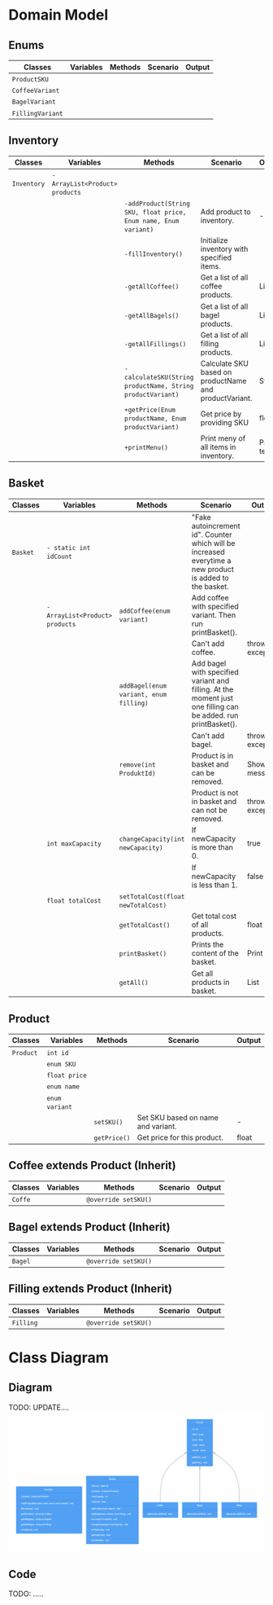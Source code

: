 # Domain Model

## Enums
| Classes          | Variables | Methods | Scenario | Output |
|------------------|-----------|---------|----------|--------|
| `ProductSKU`     |           |         |          |        |
| `CoffeeVariant`  |           |         |          |        |
| `BagelVariant`   |           |         |          |        |
| `FillingVariant` |           |         |          |        |

## Inventory
| Classes     | Variables                       | Methods                                                         | Scenario                                               | Output     |
|-------------|---------------------------------|-----------------------------------------------------------------|--------------------------------------------------------|------------|
| `Inventory` | `- ArrayList<Product> products` |                                                                 |                                                        |            |
|             |                                 | `-addProduct(String SKU, float price, Enum name, Enum variant)` | Add product to inventory.                              | -          |
|             |                                 | `-fillInventory()`                                              | Initialize inventory with specified items.             |            |
|             |                                 | `-getAllCoffee()`                                               | Get a list of all coffee products.                     | List       |
|             |                                 | `-getAllBagels()`                                               | Get a list of all bagel products.                      | List       |
|             |                                 | `-getAllFillings()`                                             | Get a list of all filling products.                    | List       |
|             |                                 | `-calculateSKU(String productName, String productVariant)`      | Calculate SKU based on productName and productVariant. | String     |
|             |                                 | `+getPrice(Enum productName, Enum productVariant)`              | Get price by providing SKU                             | float      |
|             |                                 | `+printMenu()`                                                  | Print meny of all items in inventory.                  | Print text |

## Basket
| Classes  | Variables                       | Methods                                | Scenario                                                                                                      | Output          |
|----------|---------------------------------|----------------------------------------|---------------------------------------------------------------------------------------------------------------|-----------------|
| `Basket` | `- static int idCount`          |                                        | "Fake autoincrement id". Counter which will be increased everytime a new product is added to the basket.      |                 |
|          | `- ArrayList<Product> products` | `addCoffee(enum variant)`              | Add coffee with specified variant. Then run printBasket().                                                    |                 |
|          |                                 |                                        | Can't add coffee.                                                                                             | throw exception |
|          |                                 | `addBagel(enum variant, enum filling)` | Add bagel with specified variant and filling. At the moment just one filling can be added. run printBasket(). |                 |
|          |                                 |                                        | Can't add bagel.                                                                                              | throw exception |
|          |                                 | `remove(int ProduktId)`                | Product is in basket and can be removed.                                                                      | Show message    |
|          |                                 |                                        | Product is not in basket and can not be removed.                                                              | throw exception |
|          | `int maxCapacity`               | `changeCapacity(int newCapacity)`      | If newCapacity is more than 0.                                                                                | true            |
|          |                                 |                                        | If newCapacity is less than 1.                                                                                | false           |
|          | `float totalCost`               | `setTotalCost(float newTotalCost)`     |                                                                                                               |                 |
|          |                                 | `getTotalCost()`                       | Get total cost of all products.                                                                               | float           |
|          |                                 | `printBasket()`                        | Prints the content of the basket.                                                                             | Print text      |
|          |                                 | `getAll()`                             | Get all products in basket.                                                                                   | List            |       

## Product
| Classes   | Variables      | Methods      | Scenario                           | Output |
|-----------|----------------|--------------|------------------------------------|--------|
| `Product` | `int id`       |              |                                    |        |
|           | `enum SKU`     |              |                                    |        |  
|           | `float price`  |              |                                    |        |
|           | `enum name`    |              |                                    |        |
|           | `enum variant` |              |                                    |        |
|           |                | `setSKU()`   | Set SKU based on name and variant. | -      |
|           |                | `getPrice()` | Get price for this product.        | float  |

## Coffee extends Product (Inherit)
| Classes | Variables | Methods              | Scenario                            | Output |
|---------|-----------|----------------------|-------------------------------------|--------|
| `Coffe` |           | `@override setSKU()` |                                     |        |  

## Bagel extends Product (Inherit)
| Classes | Variables | Methods               | Scenario                            | Output |
|---------|-----------|-----------------------|-------------------------------------|--------|
| `Bagel` |           | `@override setSKU()`  |                                     |        |  

## Filling extends Product (Inherit)
| Classes   | Variables | Methods               | Scenario                            | Output |
|-----------|-----------|-----------------------|-------------------------------------|--------|
| `Filling` |           | `@override setSKU()`  |                                     |        |  

# Class Diagram
## Diagram
TODO: UPDATE....
![Class Diagram](/assets/images/gleek_class-diagram.png)

## Code
TODO: .....

